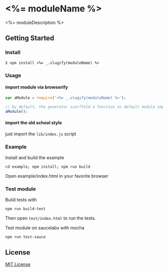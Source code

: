 #  <%= moduleName %>

<%= moduleDescription %>

## Getting Started

### Install

```
$ npm install <%= _.slugify(moduleName) %>
```

### Usage

#### import module via browserify

```javascript
var aModule = require('<%= _.slugify(moduleName) %>');

// by default, the generator scarffold a function as default module implementation
aModule();
```

#### import the old school style

just import the `lib/index.js` script

### Example

Install and build the example

```
cd example; npm install; npm run build
```

Open example/index.html in your favorite browser

### Test module

Build tests with

```
npm run build-test
```

Then open `test/index.html` to run the tests.

Test module on saucelabs with mocha

```
npm run test-sauce
```

## License

[MIT License](http://en.wikipedia.org/wiki/MIT_License)
